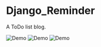 # Django_Reminder
A ToDo list blog.

![Demo](https://user-images.githubusercontent.com/46049723/130740843-e9212a40-d85b-4f8a-be8c-2e764ca8ffbc.png)
![Demo](https://user-images.githubusercontent.com/46049723/130740824-ac0417b4-a1eb-4f6d-8eda-7e8f616c6144.png)
![Demo](https://user-images.githubusercontent.com/46049723/130740830-615b1863-4773-4720-81c4-bbadd1a60ec7.png)
